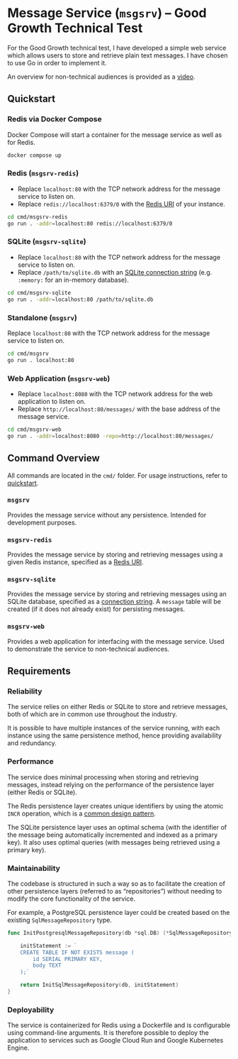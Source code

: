 # Message Service (`msgsrv`) &ndash; Good Growth Technical Test

For the Good Growth technical test, I have developed a simple web service which allows users to store and retrieve plain text
messages. I have chosen to use Go in order to implement it.

An overview for non-technical audiences is provided as a [video](https://raw.githubusercontent.com/JontyNewman/msgsrv/v0.1.0/overview.mp4).

## Quickstart

### Redis via Docker Compose

Docker Compose will start a container for the message service as well as for Redis.

```sh
docker compose up
```

### Redis (`msgsrv-redis`)

- Replace `localhost:80` with the TCP network address for the message service to listen on.
- Replace `redis://localhost:6379/0` with the [Redis URI](https://github.com/redis/go-redis/tree/v9.5.3#connecting-via-a-redis-url) of your instance.

```sh
cd cmd/msgsrv-redis
go run . -addr=localhost:80 redis://localhost:6379/0 
```

### SQLite (`msgsrv-sqlite`)

- Replace `localhost:80` with the TCP network address for the message service to listen on.
- Replace `/path/to/sqlite.db` with an [SQLite connection string](https://github.com/mattn/go-sqlite3/tree/v2.0.6#connection-string) (e.g. `:memory:` for an in-memory database).

```sh
cd cmd/msgsrv-sqlite
go run . -addr=localhost:80 /path/to/sqlite.db
```

### Standalone (`msgsrv`)

Replace `localhost:80` with the TCP network address for the message service to listen on.

```sh
cd cmd/msgsrv
go run . localhost:80
```

### Web Application (`msgsrv-web`)

- Replace `localhost:8080` with the TCP network address for the web application to listen on.
- Replace `http://localhost:80/messages/` with the base address of the message service.

```sh
cd cmd/msgsrv-web
go run . -addr=localhost:8080 -repo=http://localhost:80/messages/
```

## Command Overview

All commands are located in the `cmd/` folder. For usage instructions, refer to [quickstart](#quickstart).

### `msgsrv`

Provides the message service without any persistence. Intended for development purposes.

### `msgsrv-redis`

Provides the message service by storing and retrieving messages using a given Redis instance, specified as a [Redis URI](https://github.com/redis/go-redis/tree/v9.5.3#connecting-via-a-redis-url).

### `msgsrv-sqlite`

Provides the message service by storing and retrieving messages using an SQLite database, specified as a [connection string](https://github.com/mattn/go-sqlite3/tree/v2.0.6#connection-string). A `message` table will be created (if it does not already exist) for persisting messages.

### `msgsrv-web`

Provides a web application for interfacing with the message service. Used to demonstrate the service to non-technical audiences.

## Requirements

### Reliability

The service relies on either Redis or SQLite to store and retrieve messages, both of which are in common use throughout the industry.

It is possible to have multiple instances of the service running, with each instance using the same persistence method, hence providing availability and redundancy.

### Performance

The service does minimal processing when storing and retrieving messages, instead relying on the performance of the persistence layer (either Redis or SQLite).

The Redis persistence layer creates unique identifiers by using the atomic `INCR` operation, which is a [common design pattern](https://redis.io/docs/latest/develop/use/patterns/twitter-clone/#data-layout).

The SQLite persistence layer uses an optimal schema (with the identifier of the message being automatically incremented and indexed as a primary key). It also uses optimal queries (with messages being retrieved using a primary key).

### Maintainability

The codebase is structured in such a way so as to facilitate the creation of other persistence layers (referred to as &ldquo;repositories&rdquo;) without needing to modify the core functionality of the service.

For example, a PostgreSQL persistence layer could be created based on the existing `SqlMessageRepository` type.

```go
func InitPostgresqlMessageRepository(db *sql.DB) (*SqlMessageRepository, error) {

	initStatement := `
	CREATE TABLE IF NOT EXISTS message (
		id SERIAL PRIMARY KEY,
		body TEXT
	);`

	return InitSqlMessageRepository(db, initStatement)
}
```

### Deployability

The service is containerized for Redis using a Dockerfile and is configurable using command-line arguments. It is therefore possible to deploy the application to services such as Google Cloud Run and Google Kubernetes Engine.